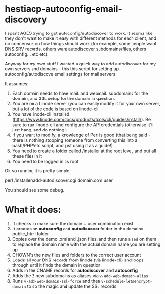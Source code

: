 # hestiacp-autoconfig-email-discovery

I spent AGES trying to get autoconfig/autodiscover to work. It seems like they don't want to make it easy with different methods for each client, and no concensus on how things should work (for example, some people want DNS SRV records, others want autodiscover subdomains/files, others autoconfig... etc etc).

Anyway for my own stuff I wanted a quick way to add autodiscover for my own servers and domains - this this script for setting up autoconfig/autodiscove email settings for mail servers

It assumes:

1) Each domain needs to have mail. and webmail. subdomains for the domain, and SSL setup for the domain in question.
2) You are on a Linode server (you can easily modify it for your own server, but a lot of the code is based on linode-cli)
3) You have linode-cli installed (https://www.linode.com/docs/products/tools/cli/guides/install/). Be sure to run linode-cli and configure the API credentials (otherwise it'll just hang, and do nothing!)
4) If you want to modify, a knowledge of Perl is good (that being said - there is nothing stopping someone from converting this into a bash/PHP/etc script, and just using it as a guide!)
5) You need to create a folder called /installer at the root level, and put all these files in it
6) You need to be logged in as root

Ok so running it is pretty simple:

perl /installer/add-autodiscover.cgi domain.com user

You should see some debug. 

# What it does:

1) It checks to make sure the domain + user combination exist
2) It creates an **autoconfig** and **autodiscover** folder in the domains public_html folder
3) Copies over the demo .xml and .json files, and then runs a `sed` on them to replace the domain name with the actual domain name you are setting up
4) CHOWN's the new files and folders to the correct user account
5) Loads all your DNS records from linode (via linode-cli) and loops through until it finds the domain in question.
6) Adds in the CNAME records for **autodiscover** and **autoconfig**
7) Adds the 2 new subdomains as aliases via `v-add-web-domain-alias`
8) Runs `v-add-web-domain-ssl-force` and then `v-schedule-letsencrypt-domain` to do the magic and update the SSL records 
